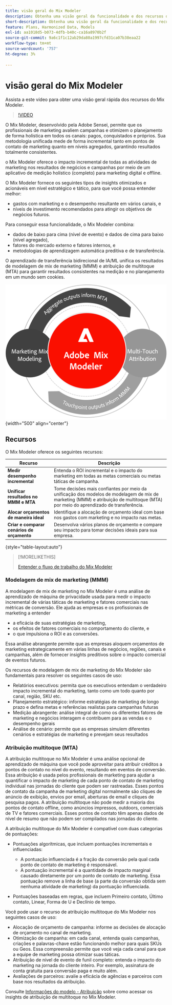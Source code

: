 ```yaml
---
title: visão geral do Mix Modeler
description: Obtenha uma visão geral da funcionalidade e dos recursos do Mix Modeler.
short-description: Obtenha uma visão geral da funcionalidade e dos recursos do Mix Modeler.
feature: Plans, Harmonized Data, Models
exl-id: aa1018d5-b073-4dfb-b40c-ca16a8970b2f
source-git-commit: 9a6c1f1c12ab29da80a1997cfd31ca07b38eaa22
workflow-type: tm+mt
source-wordcount: '757'
ht-degree: 3%

---
```


# visão geral do Mix Modeler

Assista a este vídeo para obter uma visão geral rápida dos recursos do Mix Modeler.

>[!VIDEO](https://video.tv.adobe.com/v/3424872/?learn=on)

O Mix Modeler, desenvolvido pela Adobe Sensei, permite que os profissionais de marketing avaliem campanhas e otimizem o planejamento de forma holística em todos os canais: pagos, conquistados e próprios. Sua metodologia unificada mede de forma incremental tanto em pontos de contato de marketing quanto em níveis agregados, garantindo resultados totalmente consistentes.

o Mix Modeler oferece o impacto incremental de todas as atividades de marketing nos resultados de negócios e campanhas por meio de um aplicativo de medição holístico (completo) para marketing digital e offline.

O Mix Modeler fornece os seguintes tipos de insights otimizados e acionáveis em nível estratégico e tático, para que você possa entender melhor:

* gastos com marketing e o desempenho resultante em vários canais, e
* níveis de investimento recomendados para atingir os objetivos de negócios futuros.


Para conseguir essa funcionalidade, o Mix Modeler combina:

* dados de baixo para cima (nível de evento) e dados de cima para baixo (nível agregado),
* fatores do mercado externo e fatores internos, e
* metodologias de aprendizagem automática preditiva e de transferência.

O aprendizado de transferência bidirecional de IA/ML unifica os resultados de modelagem de mix de marketing (MMM) e atribuição de multitoque (MTA) para garantir resultados consistentes na medição e no planejamento em um mundo sem cookies.

![Aprendizado de transferência bidirecional](/help/assets/birdirectional-transfer-learning.png){width="500" align="center"}


## Recursos

O Mix Modeler oferece os seguintes recursos:

| Recurso | Descrição |
|---|---|
| **Medir desempenho incremental** | Entenda o ROI incremental e o impacto do marketing em todas as metas comerciais ou metas táticas de campanha. |
| **Unificar resultados no MMM e MTA** | Tome decisões mais confiantes por meio da unificação dos modelos de modelagem de mix de marketing (MMM) e atribuição de multitoque (MTA) por meio do aprendizado de transferência. |
| **Alocar orçamentos de maneira ideal** | Identifique a alocação de orçamento ideal com base nos gastos com marketing e no impacto nas metas. |
| **Criar e comparar cenários de orçamento** | Desenvolva vários planos de orçamento e compare seu impacto para tomar decisões ideais para sua empresa. |

{style="table-layout:auto"}

>[!MORELIKETHIS]
>
>[Entender o fluxo de trabalho do Mix Modeler](workflow.md)


### Modelagem de mix de marketing (MMM)

A modelagem de mix de marketing no Mix Modeler é uma análise de aprendizado de máquina de privacidade usada para medir o impacto incremental de várias táticas de marketing e fatores comerciais nas métricas de conversão. Ele ajuda as empresas e os profissionais de marketing a entender

* a eficácia de suas estratégias de marketing,
* os efeitos de fatores comerciais no comportamento do cliente, e
* o que impulsiona o ROI e as conversões.

Essa análise abrangente permite que as empresas aloquem orçamentos de marketing estrategicamente em várias linhas de negócios, regiões, canais e campanhas, além de fornecer insights preditivos sobre o impacto comercial de eventos futuros.

Os recursos de modelagem de mix de marketing do Mix Modeler são fundamentais para resolver os seguintes casos de uso:

* Relatórios executivos: permita que os executivos entendam o verdadeiro impacto incremental do marketing, tanto como um todo quanto por canal, região, SKU etc.
* Planejamento estratégico: informe estratégias de marketing de longo prazo e defina metas e referências realistas para campanhas futuras
* Medição abrangente: análise integral de como os diferentes fatores de marketing e negócios interagem e contribuem para as vendas e o desempenho gerais
* Análise de cenário: permite que as empresas simulem diferentes cenários e estratégias de marketing e prevejam seus resultados


### Atribuição multitoque (MTA)

A atribuição multitoque no Mix Modeler é uma análise opcional de aprendizado de máquina que você pode aproveitar para atribuir créditos a pontos de contato no nível do evento, resultando em eventos de conversão. Essa atribuição é usada pelos profissionais de marketing para ajudar a quantificar o impacto de marketing de cada ponto de contato de marketing individual nas jornadas do cliente que podem ser rastreadas. Esses pontos de contato da campanha de marketing digital normalmente são cliques de anúncio de exibição, envios por email, aberturas de email e cliques de pesquisa pagos. A atribuição multitoque não pode medir a maioria dos pontos de contato offline, como anúncios impressos, outdoors, comerciais de TV e fatores comerciais. Esses pontos de contato têm apenas dados de nível de resumo que não podem ser compilados nas jornadas do cliente.

A atribuição multitoque do Mix Modeler é compatível com duas categorias de pontuações:

* Pontuações algorítmicas, que incluem pontuações incrementais e influenciadas:
   * A pontuação influenciada é a fração da conversão pela qual cada ponto de contato de marketing é responsável.
   * A pontuação incremental é a quantidade de impacto marginal causado diretamente por um ponto de contato de marketing. Essa pontuação remove a linha de base (a parte da conversão obtida sem nenhuma atividade de marketing) da pontuação influenciada.

* Pontuações baseadas em regras, que incluem Primeiro contato, Último contato, Linear, Forma de U e Declínio de tempo.

Você pode usar o recurso de atribuição multitoque do Mix Modeler nos seguintes casos de uso:

* Alocação de orçamento de campanha: informe as decisões de alocação de orçamento no canal de marketing.
* Otimização de campanha: em cada canal, entenda quais campanhas, criações e palavras-chave estão funcionando melhor para quais SKUs ou Geos. Essa compreensão permite que você veja cada canal para que a equipe de marketing possa otimizar suas táticas.
* Atribuição de nível de evento de funil completo: entenda o impacto do marketing na jornada do cliente inteiro. Por exemplo, assinatura de conta gratuita para conversão paga e muito além.
* Avaliações de parceiros: avalie a eficácia de agências e parceiros com base nos resultados da atribuição.

Consulte [Informações do modelo - Atribuição](../models/insights.md#attribution) sobre como acessar os insights de atribuição de multitoque no Mix Modeler.


